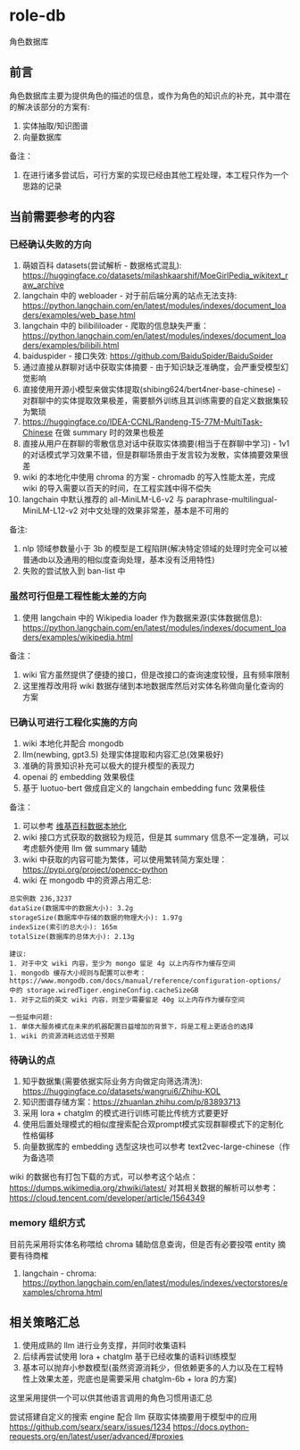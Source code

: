 # role-db
角色数据库

## 前言
角色数据库主要为提供角色的描述的信息，或作为角色的知识点的补充，其中潜在的解决该部分的方案有:  
1. 实体抽取/知识图谱  
1. 向量数据库  

备注：
1. 在进行诸多尝试后，可行方案的实现已经由其他工程处理，本工程只作为一个思路的记录  

## 当前需要参考的内容
### 已经确认失败的方向
1. 萌娘百科 datasets(尝试解析 - 数据格式混乱): https://huggingface.co/datasets/milashkaarshif/MoeGirlPedia_wikitext_raw_archive  
1. langchain 中的 webloader - 对于前后端分离的站点无法支持: https://python.langchain.com/en/latest/modules/indexes/document_loaders/examples/web_base.html  
1. langchain 中的 bilibililoader - 爬取的信息缺失严重：https://python.langchain.com/en/latest/modules/indexes/document_loaders/examples/bilibili.html  
1. baiduspider - 接口失效: https://github.com/BaiduSpider/BaiduSpider  
1. 通过直接从群聊对话中获取实体摘要 - 由于知识缺乏准确度，会严重受模型幻觉影响  
1. 直接使用开源小模型来做实体提取(shibing624/bert4ner-base-chinese) - 对群聊中的实体提取效果极差，需要额外训练且其训练需要的自定义数据集较为繁琐  
1. https://huggingface.co/IDEA-CCNL/Randeng-T5-77M-MultiTask-Chinese 在做 summary 时的效果也极差  
1. 直接从用户在群聊的零散信息对话中获取实体摘要(相当于在群聊中学习) - 1v1 的对话模式学习效果不错，但是群聊场景由于发言较为发散，实体摘要效果很差  
1. wiki 的本地化中使用 chroma 的方案 - chromadb 的写入性能太差，完成 wiki 的导入需要以百天的时间，在工程实践中得不偿失  
1. langchain 中默认推荐的 all-MiniLM-L6-v2 与 paraphrase-multilingual-MiniLM-L12-v2 对中文处理的效果非常差，基本是不可用的  

备注:  
1. nlp 领域参数量小于 3b 的模型是工程陷阱(解决特定领域的处理时完全可以被普通db以及通用的相似度查询处理，基本没有泛用特性)  
1. 失败的尝试放入到 ban-list 中  

### 虽然可行但是工程性能太差的方向
1. 使用 langchain 中的 Wikipedia loader 作为数据来源(实体数据信息): https://python.langchain.com/en/latest/modules/indexes/document_loaders/examples/wikipedia.html  

备注：  
1. wiki 官方虽然提供了便捷的接口，但是改接口的查询速度较慢，且有频率限制  
1. 这里推荐改用将 wiki 数据存储到本地数据库然后对实体名称做向量化查询的方案  

### 已确认可进行工程化实施的方向
1. wiki 本地化并配合 mongodb  
1. llm(newbing, gpt3.5) 处理实体提取和内容汇总(效果极好)  
1. 准确的背景知识补充可以极大的提升模型的表现力  
1. openai 的 embedding 效果极佳  
1. 基于 luotuo-bert 做成自定义的 langchain embedding func 效果极佳   

备注：
1. 可以参考 [维基百科数据本地化](/docs/维基百科数据本地化.md)
1. wiki 接口方式获取的数据较为规范，但是其 summary 信息不一定准确，可以考虑额外使用 llm 做 summary 辅助  
1. wiki 中获取的内容可能为繁体，可以使用繁转简方案处理：https://pypi.org/project/opencc-python  
1. wiki 在 mongodb 中的资源占用汇总:  
```
总实例数 236,3237
dataSize(数据库中的数据大小): 3.2g
storageSize(数据库中存储的数据的物理大小): 1.97g
indexSize(索引的总大小): 165m
totalSize(数据库的总体大小): 2.13g

建议: 
1. 对于中文 wiki 内容，至少为 mongo 留足 4g 以上内存作为缓存空间  
1. mongodb 缓存大小规则与配置可以参考：https://www.mongodb.com/docs/manual/reference/configuration-options/ 中的 storage.wiredTiger.engineConfig.cacheSizeGB  
1. 对于之后的英文 wiki 内容，则至少需要留足 40g 以上内存作为缓存空间  

一些延申问题: 
1. 单体大服务模式在未来的机器配置日益增加的背景下，将是工程上更适合的选择  
1. wiki 的资源消耗远远低于预期  
```

### 待确认的点
1. 知乎数据集(需要依据实际业务方向做定向筛选清洗): https://huggingface.co/datasets/wangrui6/Zhihu-KOL  
1. 知识图谱存储方案：https://zhuanlan.zhihu.com/p/83893713  
1. 采用 lora + chatglm 的模式进行训练可能比传统方式要更好  
1. 使用后置处理模式的相似度搜索配合双prompt模式实现群聊模式下的定制化性格偏移  
1. 向量数据库的 embedding 选型这块也可以参考 text2vec-large-chinese（作为备选项

wiki 的数据也有打包下载的方式，可以参考这个站点：https://dumps.wikimedia.org/zhwiki/latest/
对其相关数据的解析可以参考：https://cloud.tencent.com/developer/article/1564349

### memory 组织方式
目前先采用将实体名称喂给 chroma 辅助信息查询，但是否有必要投喂 entity 摘要有待商榷  
1. langchain - chroma: https://python.langchain.com/en/latest/modules/indexes/vectorstores/examples/chroma.html  

## 相关策略汇总
1. 使用成熟的 llm 进行业务支撑，并同时收集语料  
1. 后续再尝试使用 lora + chatglm 基于已经收集的语料训练模型  
1. 基本可以抛弃小参数模型(虽然资源消耗少，但依赖更多的人力以及在工程特性上效果太差，兜底也是需要采用 chatglm-6b + lora 的方案)  

这里采用提供一个可以供其他语言调用的角色习惯用语汇总

尝试搭建自定义的搜索 engine 配合 llm 获取实体摘要用于模型中的应用
https://github.com/searx/searx/issues/1234
https://docs.python-requests.org/en/latest/user/advanced/#proxies

